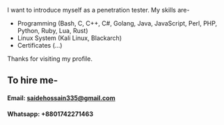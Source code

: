 I want to introduce myself as a penetration tester. My skills are- 
 - Programming (Bash, C, C++, C#,  Golang, Java, JavaScript, Perl, PHP, Python, Ruby, Lua, Rust)
 - Linux System (Kali Linux, Blackarch)
 - Certificates (...)

Thanks for visiting my profile.

## To hire me-
#### Email: saidehossain335@gmail.com
#### Whatsapp: +8801742271463
